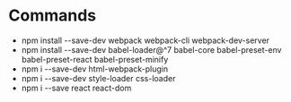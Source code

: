 # Commands

* npm install --save-dev webpack webpack-cli webpack-dev-server
* npm install --save-dev babel-loader@^7 babel-core babel-preset-env babel-preset-react babel-preset-minify
* npm i --save-dev html-webpack-plugin
*  npm i --save-dev style-loader css-loader
* npm i --save react react-dom
